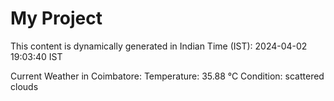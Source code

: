 # My Project

This content is dynamically generated in Indian Time (IST): 2024-04-02 19:03:40 IST


Current Weather in Coimbatore:
Temperature: 35.88 °C
Condition: scattered clouds
